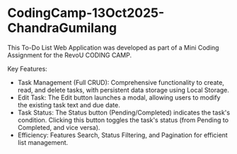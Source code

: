 # CodingCamp-13Oct2025-ChandraGumilang
This To-Do List Web Application was developed as part of a Mini Coding Assignment for the RevoU CODING CAMP.

Key Features:
- Task Management (Full CRUD): Comprehensive functionality to create, read, and delete tasks, with persistent data storage using Local Storage.
- Edit Task: The Edit button launches a modal, allowing users to modify the existing task text and due date.
- Task Status: The Status button (Pending/Completed) indicates the task's condition. Clicking this button toggles the task's status (from Pending to Completed, and vice versa).
- Efficiency: Features Search, Status Filtering, and Pagination for efficient list management.
